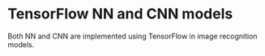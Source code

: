 # TensorFlow NN and CNN models
Both NN and CNN are implemented using TensorFlow in image recognition models. 
